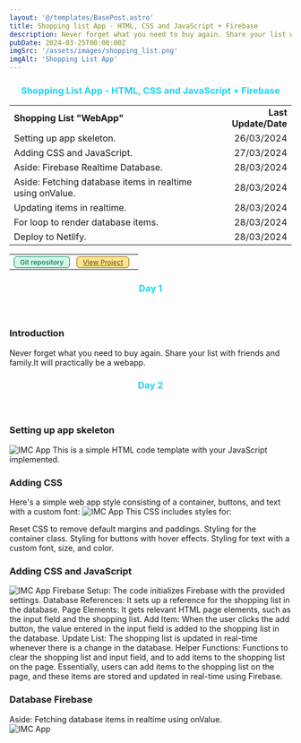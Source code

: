 ```yaml
---
layout: '@/templates/BasePost.astro'
title: Shopping list App - HTML, CSS and JavaScript + Firebase
description: Never forget what you need to buy again. Share your list with friends and family."WebApp"
pubDate: 2024-03-25T00:00:00Z
imgSrc: '/assets/images/shopping_list.png'
imgAlt: 'Shopping List App'
---
```


<h3 style="color: rgb(34, 211, 238); text-align: center;">Shopping List App - HTML, CSS and JavaScript + Firebase</h3>
<table>
  <tr>
    <td><strong>Shopping List "WebApp"</strong></td>
    <td style="text-align: right;"><strong>Last Update/Date</strong></td>
  </tr>
  <tr>
    <td>Setting up app skeleton.</td>
<td style="text-align: right;">26/03/2024</td>
  </tr>
  <tr>
    <td>Adding CSS and JavaScript.</td>
<td style="text-align: right;">27/03/2024</td>
  </tr>
  <tr>
    <td>Aside: Firebase Realtime Database.</td>
<td style="text-align: right;">28/03/2024</td>
  </tr>
  <tr>
    <td>Aside: Fetching database items in realtime using onValue.</td>
<td style="text-align: right;">28/03/2024</td>
  </tr>
  <td>Updating items in realtime.</td>
<td style="text-align: right;">28/03/2024</td>
  </tr>
  <td>For loop to render database items.</td>
<td style="text-align: right;">28/03/2024</td>
  </tr>
  <td>Deploy to Netlify.</td>
<td style="text-align: right;">28/03/2024</td>
  </tr>
</table>

<table>
  <tr>
    <td>
      <a href="https://github.com/davidtrovisco/shopping-list" style="background-color: #D1FAE5; color: #047857; font-size: 0.75rem; font-weight: 500; margin-right: 0.5rem; padding: 0.125rem 0.625rem; border: 1px solid #047857; border-radius: 0.375rem; text-decoration: none;">Git repository</a>
      <a href="https://shopping-list-appdt.netlify.app/" style="background-color: #FDE68A; color: #855C1B; font-size: 0.75rem; font-weight: 500; margin-right: 0.5rem; padding: 0.125rem 0.625rem; border: 1px solid #855C1B; border-radius: 0.375rem;">View Project</a>
    </td>
  </tr>
</table>

<h3 style="color: rgb(34, 211, 238); text-align: center;">Day 1</h3>
<h5 style="color: white; text-align: center;">26/03/2024</h4>

### Introduction
Never forget what you need to buy again. Share your list with friends and family.It will practically be a webapp.
 
 <h3 style="color: rgb(34, 211, 238); text-align: center;">Day 2</h3>
<h5 style="color: white; text-align: center;">27/03/2024</h4>


### Setting up app skeleton
<img alt="IMC App" src="/assets/images/code_html.png">
This is a simple HTML code template with your JavaScript implemented.

### Adding CSS
Here's a simple web app style consisting of a container, buttons, and text with a custom font:
<img alt="IMC App" src="/assets/images/code_style.png">
This CSS includes styles for:

Reset CSS to remove default margins and paddings.
Styling for the container class.
Styling for buttons with hover effects.
Styling for text with a custom font, size, and color.

### Adding CSS and JavaScript
<img alt="IMC App" src="/assets/images/javascript.png">
Firebase Setup: The code initializes Firebase with the provided settings.
Database References: It sets up a reference for the shopping list in the database.
Page Elements: It gets relevant HTML page elements, such as the input field and the shopping list.
Add Item: When the user clicks the add button, the value entered in the input field is added to the shopping list in the database.
Update List: The shopping list is updated in real-time whenever there is a change in the database.
Helper Functions: Functions to clear the shopping list and input field, and to add items to the shopping list on the page.
Essentially, users can add items to the shopping list on the page, and these items are stored and updated in real-time using Firebase.

### Database Firebase
Aside: Fetching database items in realtime using onValue.	
<img alt="IMC App" src="/assets/images/database.png">







